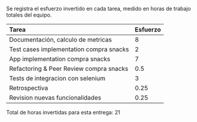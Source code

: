 Se registra el esfuerzo invertido en cada tarea, medido en horas de trabajo totales del equipo.


| Tarea                                      | Esfuerzo |
| :------------------------------------------- | ---------- |
| Documentación, calculo de metricas                           | 8        |
| Test cases implementation compra snacks | 2        |
| App implementation compra snacks        | 7        |
| Refactoring & Peer Review compra snacks | 0.5      |
| Tests de integracion con selenium | 3      |
| Retrospectiva                              | 0.25     |
| Revision nuevas funcionalidades            | 0.25     |

Total de horas invertidas para esta entrega: 21
